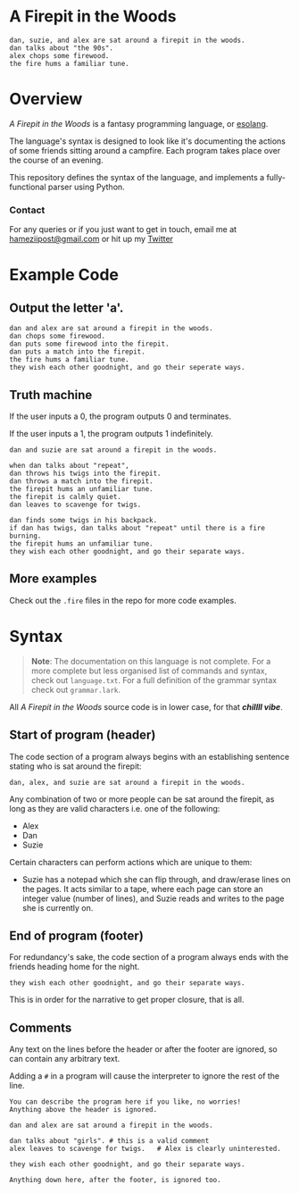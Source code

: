 # A Firepit in the Woods
```
dan, suzie, and alex are sat around a firepit in the woods.
dan talks about "the 90s".
alex chops some firewood.
the fire hums a familiar tune.
```

# Overview
*A Firepit in the Woods* is a fantasy programming language, or [esolang](https://esolangs.org/wiki/Esoteric_programming_language). 

The language's syntax is designed to look like it's documenting the actions of some friends sitting around a campfire. 
Each program takes place over the course of an evening.

This repository defines the syntax of the language, and implements a fully-functional parser using Python.

### Contact
For any queries or if you just want to get in touch, email me at hameziipost@gmail.com or hit up my [Twitter](https://twitter.com/hamezii_)

# Example Code
## Output the letter 'a'.

    dan and alex are sat around a firepit in the woods.
    dan chops some firewood.
    dan puts some firewood into the firepit.
    dan puts a match into the firepit.
    the fire hums a familiar tune.
    they wish each other goodnight, and go their seperate ways.

## Truth machine

If the user inputs a 0, the program outputs 0 and terminates.

If the user inputs a 1, the program outputs 1 indefinitely.

    dan and suzie are sat around a firepit in the woods.

    when dan talks about "repeat",
    dan throws his twigs into the firepit.
    dan throws a match into the firepit.
    the firepit hums an unfamiliar tune.
    the firepit is calmly quiet.
    dan leaves to scavenge for twigs.

    dan finds some twigs in his backpack.
    if dan has twigs, dan talks about "repeat" until there is a fire burning.
    the firepit hums an unfamiliar tune.
    they wish each other goodnight, and go their separate ways.

## More examples
Check out the `.fire` files in the repo for more code examples.

# Syntax

> **Note**: The documentation on this language is not complete. For a more complete but less organised list of commands and syntax, check out `language.txt`. For a full definition of the grammar syntax check out `grammar.lark`.

All *A Firepit in the Woods* source code is in lower case, for that ***chillll vibe***.

## Start of program (header)
The code section of a program always begins with an establishing sentence stating who is sat around the firepit:

    dan, alex, and suzie are sat around a firepit in the woods.

Any combination of two or more people can be sat around the firepit, as long as they are valid characters i.e. one of the following:
 - Alex
 - Dan
 - Suzie

Certain characters can perform actions which are unique to them:
- Suzie has a notepad which she can flip through, and draw/erase lines on the pages. It acts similar to a tape, where each page can store an integer value (number of lines), and Suzie reads and writes to the page she is currently on.

## End of program (footer)
For redundancy's sake, the code section of a program always ends with the friends heading home for the night.

    they wish each other goodnight, and go their separate ways.

This is in order for the narrative to get proper closure, that is all.

## Comments
Any text on the lines before the header or after the footer are ignored, so can contain any arbitrary text.

Adding a `#` in a program will cause the interpreter to ignore the rest of the line.

    You can describe the program here if you like, no worries!
    Anything above the header is ignored.

    dan and alex are sat around a firepit in the woods.

    dan talks about "girls". # this is a valid comment
    alex leaves to scavenge for twigs.   # Alex is clearly uninterested.

    they wish each other goodnight, and go their separate ways.

    Anything down here, after the footer, is ignored too.

